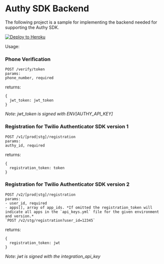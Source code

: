 # Authy SDK Backend

The following project is a sample for implementing the backend needed for supporting the Authy SDK.

[![Deploy to Heroku](https://www.herokucdn.com/deploy/button.svg)](https://heroku.com/deploy?template=https://github.com/authy/authy-sdk-backend)

Usage:

### Phone Verification
```
POST /verify/token
params:
phone_number, required
```
returns:
```
{
  jwt_token: jwt_token
}
```
*Note: jwt_token is signed with ENV[AUTHY_API_KEY]*

### Registration for Twilio Authenticator SDK version 1
```
POST /v1/[prod|stg]/registration
params:
authy_id, required
```
returns:
```
{
  registration_token: token
}
```

### Registration for Twilio Authenticator SDK version 2

```
POST /v2/[prod|stg]/registration
params:
- user_id, required
- apps[], array of app_ids. *If omitted the registration_token will indicate all apps in the `api_keys.yml` file for the given environment and version.*
`POST /v2/stg/registration?user_id=12345`
```
returns:
```
{
  registration_token: jwt
}
```
*Note: jwt is signed with the integration_api_key*

